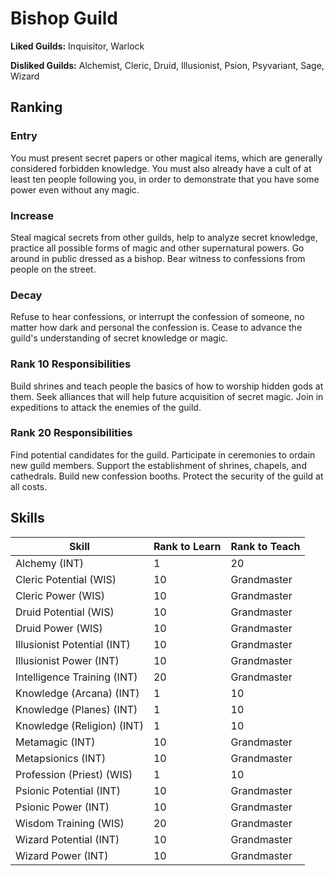 # Bishop Guild

**Liked Guilds:** Inquisitor, Warlock

**Disliked Guilds:** Alchemist, Cleric, Druid, Illusionist, Psion, Psyvariant, Sage, Wizard

## Ranking

### Entry

You must present secret papers or other magical items, which are generally considered forbidden knowledge. You must also already have a cult of at least ten people following you, in order to demonstrate that you have some power even without any magic.

### Increase

Steal magical secrets from other guilds, help to analyze secret knowledge, practice all possible forms of magic and other supernatural powers. Go around in public dressed as a bishop. Bear witness to confessions from people on the street.

### Decay

Refuse to hear confessions, or interrupt the confession of someone, no matter how dark and personal the confession is. Cease to advance the guild's understanding of secret knowledge or magic.

### Rank 10 Responsibilities

Build shrines and teach people the basics of how to worship hidden gods at them. Seek alliances that will help future acquisition of secret magic. Join in expeditions to attack the enemies of the guild.

### Rank 20 Responsibilities

Find potential candidates for the guild. Participate in ceremonies to ordain new guild members. Support the establishment of shrines, chapels, and cathedrals. Build new confession booths. Protect the security of the guild at all costs.

## Skills

| Skill | Rank to Learn | Rank to Teach |
| ---   | ---           | ---           |
| Alchemy (INT) | 1 | 20
| Cleric Potential (WIS) | 10 | Grandmaster
| Cleric Power (WIS) | 10 | Grandmaster
| Druid Potential (WIS) | 10 | Grandmaster
| Druid Power (WIS) | 10 | Grandmaster
| Illusionist Potential (INT) | 10 | Grandmaster
| Illusionist Power (INT) | 10 | Grandmaster
| Intelligence Training (INT) | 20 | Grandmaster
| Knowledge (Arcana) (INT) | 1 | 10
| Knowledge (Planes) (INT) | 1 | 10
| Knowledge (Religion) (INT) | 1 | 10
| Metamagic (INT) | 10 | Grandmaster
| Metapsionics (INT) | 10 | Grandmaster
| Profession (Priest) (WIS) | 1 | 10
| Psionic Potential (INT) | 10 | Grandmaster
| Psionic Power (INT) | 10 | Grandmaster
| Wisdom Training (WIS) | 20 | Grandmaster
| Wizard Potential (INT) | 10 | Grandmaster
| Wizard Power (INT) | 10 | Grandmaster
